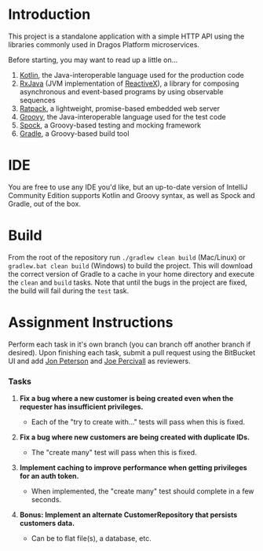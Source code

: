 # Introduction

This project is a standalone application with a simple HTTP API using
the libraries commonly used in Dragos Platform microservices.

Before starting, you may want to read up a little on...

1. [Kotlin](https://kotlinlang.org), the Java-interoperable language
used for the production code
2. [RxJava](https://github.com/ReactiveX/RxJava) (JVM implementation of
[ReactiveX](http://reactivex.io/)), a library for composing asynchronous
and event-based programs by using observable sequences
3. [Ratpack](https://ratpack.io/), a lightweight, promise-based embedded
web server
4. [Groovy](http://groovy-lang.org/), the Java-interoperable language
used for the test code
5. [Spock](http://spockframework.org/), a Groovy-based testing and
mocking framework
6. [Gradle](https://gradle.org/), a Groovy-based build tool

# IDE

You are free to use any IDE you'd like, but an up-to-date version of
IntelliJ Community Edition supports Kotlin and Groovy syntax, as well as
Spock and Gradle, out of the box.

# Build

From the root of the repository run `./gradlew clean build` (Mac/Linux)
or `gradlew.bat clean build` (Windows) to build the project. This will
download the correct version of Gradle to a cache in your home directory
and execute the `clean` and `build` tasks. Note that until the bugs in
the project are fixed, the build will fail during the `test` task.

# Assignment Instructions

Perform each task in it's own branch (you can branch off another branch
if desired). Upon finishing each task, submit a pull request using the
BitBucket UI and add [Jon Peterson](jpeterson@dragos.com) and [Joe
Percivall](jpercivall@dragos.com) as reviewers.

### Tasks

1. **Fix a bug where a new customer is being created even when the
   requester has insufficient privileges.**
    * Each of the "try to create with..." tests will pass when this is
      fixed.

2. **Fix a bug where new customers are being created with duplicate
   IDs.**
    * The "create many" test will pass when this is fixed.

3. **Implement caching to improve performance when getting privileges
   for an auth token.**
    * When implemented, the "create many" test should complete in a few
      seconds.

4. **Bonus: Implement an alternate CustomerRepository that persists
   customers data.**
    * Can be to flat file(s), a database, etc.
